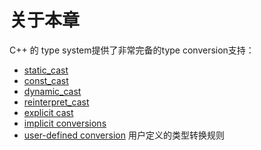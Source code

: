 # 关于本章

C++ 的 type system提供了非常完备的type conversion支持：

- [static_cast](https://en.cppreference.com/w/cpp/language/static_cast) 
- [const_cast](https://en.cppreference.com/w/cpp/language/const_cast)
- [dynamic_cast](https://en.cppreference.com/w/cpp/language/dynamic_cast)
- [reinterpret_cast](https://en.cppreference.com/w/cpp/language/reinterpret_cast)
- [explicit cast](https://en.cppreference.com/w/cpp/language/explicit_cast)
- [implicit conversions](https://en.cppreference.com/w/cpp/language/implicit_cast)
- [user-defined conversion](https://en.cppreference.com/w/cpp/language/cast_operator) 用户定义的类型转换规则

